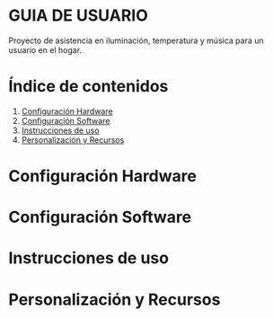 # GUIA DE USUARIO
Proyecto de asistencia en iluminación, temperatura y música para un usuario en el hogar.

# Índice de contenidos
  1. [Configuración Hardware](https://github.com/luicalrob/G5-Proyecto_IOT-Domotica/blob/main_FINAL/Guia%20de%20Usuario.md#configuraci%C3%B3n-hardware)
  2. [Configuración Software](https://github.com/luicalrob/G5-Proyecto_IOT-Domotica/blob/main_FINAL/Guia%20de%20Usuario.md#configuraci%C3%B3n-software)
  3. [Instrucciones de uso](https://github.com/luicalrob/G5-Proyecto_IOT-Domotica/blob/main_FINAL/Guia%20de%20Usuario.md#instrucciones-de-uso)
  4. [Personalización y Recursos](https://github.com/luicalrob/G5-Proyecto_IOT-Domotica/blob/main/README.md#organizaci%C3%B3n-del-proyecto)


# Configuración Hardware
# Configuración Software
# Instrucciones de uso
# Personalización y Recursos

